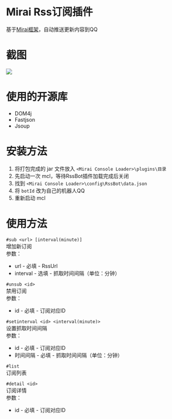 # Mirai Rss订阅插件

基于[Mirai框架](https://github.com/mamoe/mirai)，自动推送更新内容到QQ

# 截图

![](https://pic.rmb.bdstatic.com/bjh/fe21f012edc545460c9e4e5a6414b0e4.png)

# 使用的开源库

- DOM4j
- Fastjson
- Jsoup

# 安装方法

1. 将打包完成的 jar 文件放入 `<Mirai Console Loader>\plugins\目录`
2. 先启动一次 mcl，等待RssBot插件加载完成后关闭
3. 找到 `<Mirai Console Loader>\config\RssBot\data.json`
4. 将 `botId` 改为自己的机器人QQ
5. 重新启动 mcl

# 使用方法

`#sub <url> [interval(minute)]`  
增加新订阅  
参数：  
- url - 必填 - RssUrl  
- interval - 选填 - 抓取时间间隔（单位：分钟）

`#unsub <id>`  
禁用订阅  
参数：
- id - 必填 - 订阅对应ID

`#setinterval <id> <interval(minute)>`  
设置抓取时间间隔  
参数：
- id - 必填 - 订阅对应ID
- 时间间隔 - 必填 - 抓取时间间隔（单位：分钟）

`#list`  
订阅列表

`#detail <id>`  
订阅详情  
参数：
- id - 必填 - 订阅对应ID
